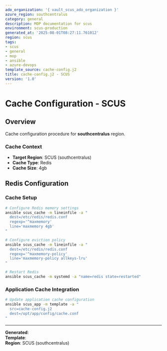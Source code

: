 ```yaml
---
ado_organization: '{ vault_scus_ado_organization }'
azure_region: southcentralus
category: general
description: MOP documentation for scus
environment: scus-production
generated_at: '2025-08-01T08:27:11.761012'
region: scus
tags:
- scus
- general
- mop
- ansible
- azure-devops
template_source: cache-config.j2
title: cache-config.j2 - SCUS
version: '1.0'
---
```



# Cache Configuration - SCUS

## Overview

Cache configuration procedure for **southcentralus** region.

### Cache Context

- **Target Region**: SCUS (southcentralus)
- **Cache Type**: Redis
- **Cache Size**: 4gb

## Redis Configuration

### Cache Setup
```bash
# Configure Redis memory settings
ansible scus_cache -m lineinfile -a "
  dest=/etc/redis/redis.conf
  regexp='^maxmemory'
  line='maxmemory 4gb'
"

# Configure eviction policy
ansible scus_cache -m lineinfile -a "
  dest=/etc/redis/redis.conf
  regexp='^maxmemory-policy'
  line='maxmemory-policy allkeys-lru'
"

# Restart Redis
ansible scus_cache -m systemd -a "name=redis state=restarted"
```

### Application Cache Integration
```bash
# Update application cache configuration
ansible scus_app -m template -a "
  src=cache-config.j2
  dest=/opt/app/config/cache.conf
"
```

---

**Generated**:   
**Template**:   
**Region**: SCUS (southcentralus)